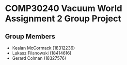 # COMP30240 Vacuum World Assignment 2 Group Project
## Group Members
- Kealan McCormack (18312236)
- Lukasz Filanowski (18414616)
- Gerard Colman (18327576)